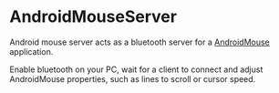# AndroidMouseServer

Android mouse server acts as a bluetooth server for a [AndroidMouse](https://github.com/Eimantoe/AndroidMouse) application.

Enable bluetooth on your PC, wait for a client to connect and adjust AndroidMouse properties, such as lines to scroll or cursor speed.
